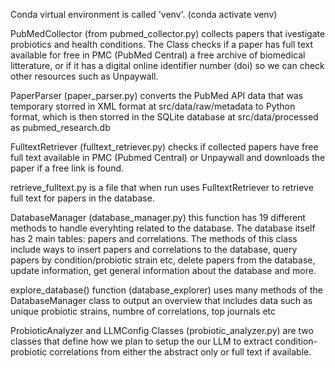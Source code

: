 Conda virtual environment is called 'venv'. (conda activate venv)

PubMedCollector (from pubmed_collector.py) collects papers that ivestigate probiotics and health
conditions. The Class checks if a paper has full text available for free in PMC (PubMed Central)
a free archive of biomedical litterature, or if it has a digital online identifier number (doi) so we can check other resources such as Unpaywall.

PaperParser (paper_parser.py) converts the PubMed API data that was temporary storred in XML format at src/data/raw/metadata to Python format, which is then storred in the SQLite database at src/data/processed as pubmed_research.db

FulltextRetriever (fulltext_retriever.py) checks if collected papers have free full text available in PMC (Pubmed Central) or Unpaywall and downloads the paper if a free link is found.

retrieve_fulltext.py is a file that when run uses FulltextRetriever to retrieve full text for papers in the database.

DatabaseManager (database_manager.py) this function has 19 different methods to handle everyhting related to the database. The database itself has 2 main tables: papers and correlations. The methods of this class include ways to insert papers and correlations to the database, query papers by condition/probiotic strain etc, delete papers from the database, update information, get general information about the database and more.

explore_database() function (database_explorer) uses many methods of the DatabaseManager class to output an overview that includes data such as unique probiotic strains, numbre of correlations, top journals etc

ProbioticAnalyzer and LLMConfig Classes (probiotic_analyzer.py) are two classes that define how we plan to setup the our LLM to extract condition-probiotic correlations from either the abstract only or full text if available.
